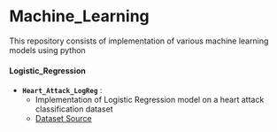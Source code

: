 # Machine_Learning
This repository consists of implementation of various machine learning models using python

#### Logistic_Regression
* **`Heart_Attack_LogReg`** : 
  *  Implementation of Logistic Regression model on a heart attack classification dataset
  * [Dataset Source](https://www.kaggle.com/rashikrahmanpritom/heart-attack-analysis-prediction-dataset)
